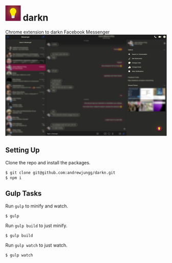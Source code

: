 # ![alt text](https://github.com/andrewjungg/darkn/blob/master/dist/img/icon48.png "darkn Logo") darkn
Chrome extension to darkn Facebook Messenger
![alt text](https://github.com/andrewjungg/darkn/blob/master/dist/img/darknscreenshot.png "darkn Preview Screenshot")


## Setting Up
Clone the repo and install the packages.
```
$ git clone git@github.com:andrewjungg/darkn.git
$ npm i
```


## Gulp Tasks

Run ```gulp``` to minify and watch.
```
$ gulp
```

Run ```gulp build``` to just minify.
```
$ gulp build
```

Run ```gulp watch``` to just watch.
```
$ gulp watch
```
